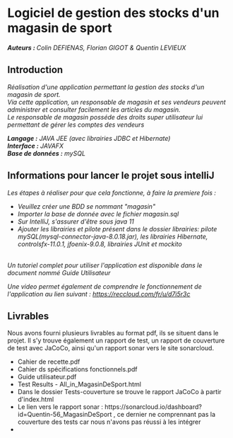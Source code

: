 <h1>Logiciel de gestion des stocks d'un magasin de sport</h1>
<p><em> <strong>Auteurs : </strong>Colin DEFIENAS, Florian GIGOT & Quentin LEVIEUX</em></p>
<h2>Introduction</h2>
<p><em>
Réalisation d'une application permettant la gestion des stocks d'un magasin de sport.<br />  
Via cette application, un responsable de magasin et ses vendeurs peuvent administrer et consulter facilement les articles du magasin.<br />
Le responsable de magasin posséde des droits super utilisateur lui permettant de gérer les comptes des vendeurs<br /> 

<strong>Langage :</strong> JAVA JEE (avec librairies JDBC et Hibernate) <br />
<strong>Interface :</strong> JAVAFX <br />
<strong>Base de données :</strong> mySQL <br />
</em></p>

<h2>Informations pour lancer le projet sous intelliJ</h2>
<p><em>
Les étapes à réaliser pour que cela fonctionne, à faire la premiere fois :<br/>
<ul>
<li>Veuillez créer une BDD se nommant "magasin"</li>  
<li>Importer la base de donnée avec le fichier magasin.sql </li>
<li>Sur IntelliJ, s'assurer d'être sous java 11</li>
<li>Ajouter les librairies et pilote présent dans le dossier librairies: pilote mySQL(mysql-connector-java-8.0.18.jar), les librairies Hibernate, controlsfx-11.0.1, jfoenix-9.0.8, librairies JUnit et mockito </li></ul>
 <br />
 Un tutoriel complet pour utiliser l'application est disponible dans le document nommé Guide Utilisateur
 
 Une video permet également de comprendre le fonctionnement de l'application au lien suivant : https://reccloud.com/fr/u/d7i5r3c
</em></p>

<h2>Livrables</h2>

Nous avons fourni plusieurs livrables au format pdf, ils se situent dans le projet. Il s'y trouve également un rapport de test, un rapport de couverture de test avec JaCoCo, ainsi qu'un rapport sonar vers le site sonarcloud.

<ul>
<li>Cahier de recette.pdf</li>  
<li>Cahier ds spécifications fonctionnels.pdf </li>
<li>Guide utilisateur.pdf</li>
<li>Test Results - All_in_MagasinDeSport.html</li>
<li>Dans le dossier Tests-couverture se trouve le rapport JaCoCo à partir d'index.html</li>
<li> Le lien vers le rapport sonar : https://sonarcloud.io/dashboard?id=Quentin-56_MagasinDeSport , ce dernier ne comprennant pas la couverture des tests car nous n'avons pas réussi à les intégrer<li>
 
</ul>

